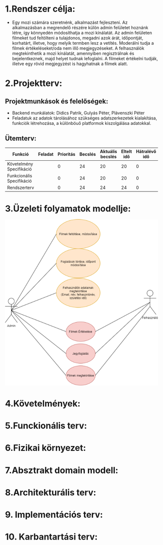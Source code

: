 # 1.Rendszer célja:
- Egy mozi számára szeretnénk, alkalmazást fejleszteni. Az alkalmazásban a megrendelő részére külön admin felületet hoznánk létre, így könnyedén módosíthatja a mozi kínálatát. Az admin felületen filmeket tud feltölteni a tulajdonos, megadni azok árát, időpontját, korhatárt, illetve, hogy melyik termben lesz a vetítés. Moderálni tudja a filmek értékeléseket/oda nem illő megjegyzéseket. A felhasználók megtekinthetik a mozi kínálatát, amennyiben regisztrálnak és bejelentkeznek, majd helyet tudnak lefoglalni. A filmeket értékelni tudják, illetve egy rövid megjegyzést is hagyhatnak a filmek alatt.

# 2.Projektterv: 
## Projektmunkások és felelőségek:
- Backend munkálatok: Didics Patrik, Gulyás Péter, Plávenszki Péter
- Feladatuk az adatok tárolásához szükséges adatszerkezetek kialakítása, funkciók létrehozása, a különböuő platformok kiszolgálása adatokkal.
## Ütemterv:

|Funkció|Feladat|Prioritás|Becslés|Aktuális becslés|Eltelt idő|Hátralévő idő|
|---|---|---|---|---|---|---|
|Követelmény Specifikáció||0|24|20|20|0|
|Funkcionális Specifikáció||0|24|20|20|0|
|Rendszerterv||0|24|24|24|0|

# 3.Üzeleti folyamatok modellje:

![MoziUML](https://github.com/KYF8HC/Eger_2020_2_C_POGramozok/blob/master/Dokument%C3%A1ci%C3%B3/MoziUML.png)

# 4.Követelmények:

# 5.Funckionális terv: 

# 6.Fizikai környezet:

# 7.Absztrakt domain modell:

# 8.Architekturális terv:

# 9. Implementációs terv:

# 10. Karbantartási terv:

